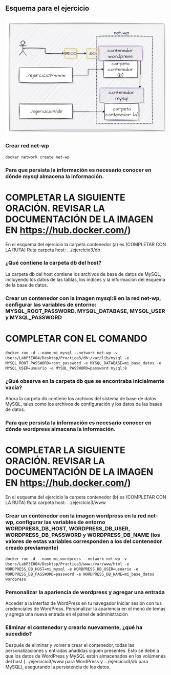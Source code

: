## Esquema para el ejercicio
![Imagen](imagenes/esquema-ejercicio3.PNG)

### Crear red net-wp
```
docker network create net-wp
```

### Para que persista la información es necesario conocer en dónde mysql almacena la información.
# COMPLETAR LA SIGUIENTE ORACIÓN. REVISAR LA DOCUMENTACIÓN DE LA IMAGEN EN https://hub.docker.com/)
En el esquema del ejercicio la carpeta contenedor (a) es (COMPLETAR CON LA RUTA)
Ruta carpeta host: .../ejercicio3/db

### ¿Qué contiene la carpeta db del host?

La carpeta db del host contiene los archivos de base de datos de MySQL, incluyendo los datos de las tablas, los índices y la información del esquema de la base de datos.

### Crear un contenedor con la imagen mysql:8  en la red net-wp, configurar las variables de entorno: MYSQL_ROOT_PASSWORD, MYSQL_DATABASE, MYSQL_USER y MYSQL_PASSWORD
# COMPLETAR CON EL COMANDO

```
docker run -d --name mi_mysql --network net-wp -v Users/LabP3E004/Desktop/Practica3/db:/var/lib/mysql -e MYSQL_ROOT_PASSWORD=root_password -e MYSQL_DATABASE=mi_base_datos -e MYSQL_USER=usuario -e MYSQL_PASSWORD=password mysql:8
```
### ¿Qué observa en la carpeta db que se encontraba inicialmente vacía?

Ahora la carpeta db contiene los archivos del sistema de base de datos MySQL, tales como los archivos de configuración y los datos de las bases de datos.

### Para que persista la información es necesario conocer en dónde wordpress almacena la información.
# COMPLETAR LA SIGUIENTE ORACIÓN. REVISAR LA DOCUMENTACIÓN DE LA IMAGEN EN https://hub.docker.com/)
En el esquema del ejercicio la carpeta contenedor (b) es (COMPLETAR CON LA RUTA)
Ruta carpeta host: .../ejercicio3/www

### Crear un contenedor con la imagen wordpress en la red net-wp, configurar las variables de entorno WORDPRESS_DB_HOST, WORDPRESS_DB_USER, WORDPRESS_DB_PASSWORD y WORDPRESS_DB_NAME (los valores de estas variables corresponden a los del contenedor creado previamente)

```
docker run -d --name mi_wordpress --network net-wp -v Users/LabP3E004/Desktop/Practica3/www:/var/www/html -e WORDPRESS_DB_HOST=mi_mysql -e WORDPRESS_DB_USER=usuario -e WORDPRESS_DB_PASSWORD=password -e WORDPRESS_DB_NAME=mi_base_datos wordpress
```

### Personalizar la apariencia de wordpress y agregar una entrada

Acceder a la interfaz de WordPress en tu navegador
Iniciar sesión con tus credenciales de WordPress.
Personalizar la apariencia en el menú de temas y agrega una nueva entrada en el panel de administración

### Eliminar el contenedor y crearlo nuevamente, ¿qué ha sucedido?

Después de eliminar y volver a crear el contenedor, todas las personalizaciones y entradas añadidas siguen presentes. Esto se debe a que los datos de WordPress y MySQL están almacenados en los volúmenes del host (.../ejercicio3/www para WordPress y .../ejercicio3/db para MySQL), asegurando la persistencia de los datos.


